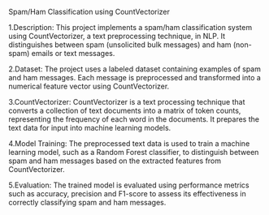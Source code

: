 Spam/Ham Classification using CountVectorizer

1.Description: This project implements a spam/ham classification system using CountVectorizer, a text preprocessing technique, in NLP. It distinguishes between spam (unsolicited bulk messages) and ham (non-spam) emails or text messages.

2.Dataset: The project uses a labeled dataset containing examples of spam and ham messages. Each message is preprocessed and transformed into a numerical feature vector using CountVectorizer.

3.CountVectorizer: CountVectorizer is a text processing technique that converts a collection of text documents into a matrix of token counts, representing the frequency of each word in the documents. It prepares the text data for input into machine learning models.

4.Model Training: The preprocessed text data is used to train a machine learning model, such as a Random Forest classifier, to distinguish between spam and ham messages based on the extracted features from CountVectorizer.

5.Evaluation: The trained model is evaluated using performance metrics such as accuracy, precision and F1-score to assess its effectiveness in correctly classifying spam and ham messages.
